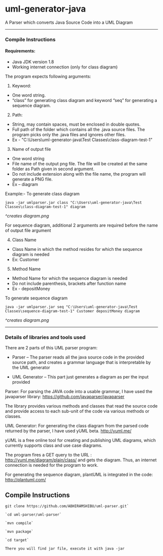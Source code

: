 # uml-generator-java
A Parser which converts Java Source Code into a  UML Diagram
***
### Compile Instructions

#### Requirements:
- Java JDK version 1.8
- Working internet connection (only for class diagram)

The program expects following arguments:

1. Keyword:
  - One word string.
  - “class” for generating class diagram and keyword “seq” for generating a sequence
diagram.


2. Path:
  - String, may contain spaces, must be enclosed in double quotes.
  - Full path of the folder which contains all the .java source files. The program picks only
the .java files and ignores other files.
  - Ex - "C:\Users\uml-generator-java\Test Classes\class-diagram-test-1"

3. Name of output file
  - One word string
  - File name of the output png file. The file will be created at the same folder as Path given
in second argument.
  - Do not include extension along with the file name, the program will generate a PNG file.
  - Ex – diagram

Example:-
To generate class diagram
```command
java -jar umlparser.jar class "C:\Users\uml-generator-java\Test Classes\class-diagram-test-1" diagram
```

*^creates diagram.png*

For sequence diagram, additional 2 arguments are required before the name of output file argument

4. Class Name
  * Class Name in which the method resides for which the sequence diagram is needed
  * Ex: Customer

5. Method Name
  - Method Name for which the sequence diagram is needed
  - Do not include parenthesis, brackets after function name
  - Ex - depositMoney


To generate sequence diagram
```command
java -jar umlparser.jar seq "C:\Users\uml-generator-java\Test Classes\sequence-diagram-test-1" Customer depositMoney diagram
```

*^creates diagram.png*
***
### Details of libraries and tools used


There are 2 parts of this UML parser program:

- Parser – The parser reads all the java source code in the provided source path, and creates
a grammar language that is interpretable by the UML generator

- UML Generator – This part just generates a diagram as per the input provided

Parser:
For parsing the JAVA code into a usable grammar, I have used the javaparser library:
https://github.com/javaparser/javaparser

The library provides various methods and classes that read the source code and provide access to
each sub-unit of the code via various methods or classes.

UML Generator:
For generating the class diagram from the parsed code returned by the parser, I have used yUML beta.
http://yuml.me/

yUML is a free online tool for creating and publishing UML diagrams, which currently supports
class and use case diagrams.

The program fires a GET query to the URL : http://yuml.me/diagram/plain/class/<Grammar>
and gets the diagram. Thus, an internet connection is needed for the program to work.

For generating the sequence diagram, plantUML is integrated in the code: http://plantuml.com/

## Compile Instructions

```shell
git clone https://github.com/ABHIRAMSHIBU/uml-parser.git`

`cd uml-parser/uml-parser`

`mvn compile`

`mvn package`

`cd target`

There you will find jar file, execute it with java -jar
```

